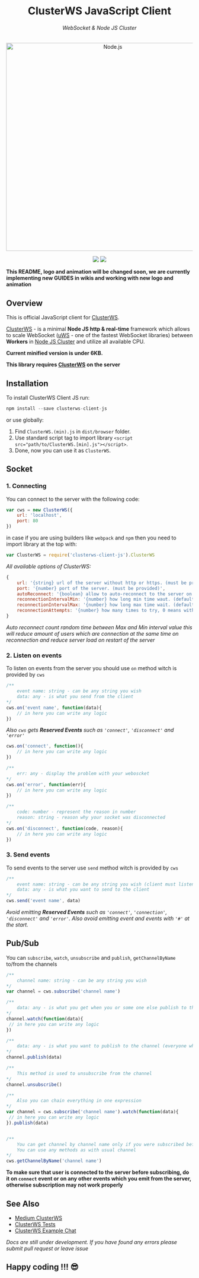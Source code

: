 <h1 align="center">ClusterWS JavaScript Client</h1> 
<h6 align="center">WebSocket & Node JS Cluster</h6>

<p align="center">
    <img alt="Node.js" src="http://u.cubeupload.com/goriunovd/clusterWS.png" width="560"/>
</p>

<p align="center">
 <a title="NPM Version" href="https://badge.fury.io/js/clusterws-client-js"><img src="https://badge.fury.io/js/clusterws-client-js.svg"></a>
 <a title="GitHub version" href="https://badge.fury.io/gh/goriunov%2FClusterWS-Client-JS"><img src="https://badge.fury.io/gh/goriunov%2FClusterWS-Client-JS.svg"></a>
</p>

**This README, logo and animation will be changed soon, we are currently implementing new GUIDES in wikis and working with new logo and animation**

## Overview
This is official JavaScript client for [ClusterWS](https://github.com/ClusterWS/ClusterWS).

[ClusterWS](https://github.com/ClusterWS/ClusterWS) - is a minimal **Node JS http & real-time** framework which allows to scale WebSocket ([uWS](https://github.com/uNetworking/uWebSockets) - one of the fastest WebSocket libraries) between **Workers** in [Node JS Cluster](https://nodejs.org/api/cluster.html) and utilize all available CPU.

**Current minified version is under 6KB.**

**This library requires [ClusterWS](https://github.com/ClusterWS/ClusterWS) on the server**

## Installation
To install ClusterWS Client JS run:
```js
npm install --save clusterws-client-js
```
or use globally: 

1. Find `ClusterWS.(min).js`  in `dist/browser` folder.
2. Use standard script tag to import library `<script src="path/to/ClusterWS.[min].js"></script>`.
3. Done, now you can use it as `ClusterWS`.


## Socket
### 1. Connecting
You can connect to the server with the following code: 
```js
var cws = new ClusterWS({
    url: 'localhost',
    port: 80
})
```

in case if you are using builders like `webpack` and `npm` then you need to import library at the top with: 
```js
var ClusterWS = require('clusterws-client-js').ClusterWS
```

*All available options of ClusterWS:*
```js
{
    url: '{string} url of the server without http or https. (must be provided)',
    port: '{number} port of the server. (must be provided)',
    autoReconnect: '{boolean} allow to auto-reconnect to the server on lost connection. (default false)',
    reconnectionIntervalMin: '{number} how long min time waut. (default 1000) in ms', 
    reconnectionIntervalMax: '{number} how long max time wait. (default 5000) in ms', 
    reconnectionAttempts: '{number} how many times to try, 0 means without limit. (default 0)'
}
```

*Auto reconnect count random time between Max and Min interval value this will reduce amount of users which are connection at the same time on reconnection and reduce server load on restart of the server*

### 2. Listen on events
To listen on events from the server you should use `on` method witch is provided by `cws`
```js
/**
    event name: string - can be any string you wish
    data: any - is what you send from the client
*/
cws.on('event name', function(data){
    // in here you can write any logic
})
```

*Also `cws` gets **Reserved Events** such as `'connect'`, `'disconnect'` and `'error'`*
```js
cws.on('connect', function(){
    // in here you can write any logic
})

/**
    err: any - display the problem with your weboscket
*/
cws.on('error', function(err){
    // in here you can write any logic
})

/**
    code: number - represent the reason in number
    reason: string - reason why your socket was disconnected
*/
cws.on('disconnect', function(code, reason){
    // in here you can write any logic
})
```

### 3. Send events
To send events to the server use `send` method witch is provided by `cws`
```js
/**
    event name: string - can be any string you wish (client must listen on this event name)
    data: any - is what you want to send to the client
*/
cws.send('event name', data)
```

*Avoid emitting **Reserved Events** such as `'connect'`, `'connection'`, `'disconnect'` and `'error'`. Also avoid emitting  event and events with `'#'` at the start.*

## Pub/Sub
You can `subscribe`, `watch`, `unsubscribe` and `publish`, `getChannelByName` to/from the channels
```js
/**
    channel name: string - can be any string you wish
*/
var channel = cws.subscribe('channel name')

/**
    data: any - is what you get when you or some one else publish to the channel
*/
channel.watch(function(data){
 // in here you can write any logic
})

/**
    data: any - is what you want to publish to the channel (everyone who is subscribe will get it)
*/
channel.publish(data)

/**
    This method is used to unsubscribe from the channel
*/
channel.unsubscribe()

/**
    Also you can chain everything in one expression
*/
var channel = cws.subscribe('channel name').watch(function(data){
 // in here you can write any logic
}).publish(data)


/**
    You can get channel by channel name only if you were subscribed before
    You can use any methods as with usual channel
*/
cws.getChannelByName('channel name')

```

**To make sure that user is connected to the server before subscribing, do it on `connect` event or on any other events which you emit from the server, otherwise subscription may not work properly**

## See Also
* [Medium ClusterWS](https://medium.com/clusterws)
* [ClusterWS Tests](https://github.com/ClusterWS/ClusterWS-Tests)
* [ClusterWS Example Chat](https://github.com/goriunov/ClusterWS-Chat-Example)

*Docs are still under development. If you have found any errors please submit pull request or leave issue*

## Happy coding !!! :sunglasses: